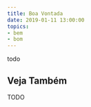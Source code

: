 ```yaml
---
title: Boa Vontada
date: 2019-01-11 13:00:00
topics: 
- bem
- bom
---
```


todo

## Veja Também
TODO

